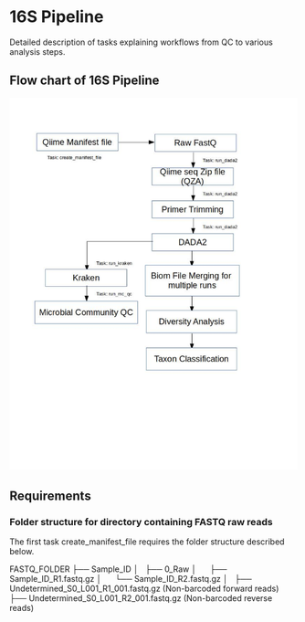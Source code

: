 # 16S Pipeline 

Detailed description of tasks explaining workflows from QC to various analysis steps. 

## Flow chart of 16S Pipeline 

![16s_rake_pipeline.png](https://github.com/ajaybabu27/microbiome_pdb_pipeline/blob/master/docs/16s_rake_pipeline.jpg) 


## Requirements 

### Folder structure for directory containing FASTQ raw reads 

The first task create_manifest_file requires the folder structure described below. 

FASTQ_FOLDER 
├── Sample_ID 
│   ├── 0_Raw 
│       ├── Sample_ID_R1.fastq.gz 
│       └── Sample_ID_R2.fastq.gz 
│   
├── Undetermined_S0_L001_R1_001.fastq.gz (Non-barcoded forward reads) 
├── Undetermined_S0_L001_R2_001.fastq.gz (Non-barcoded reverse reads) 
 



   
